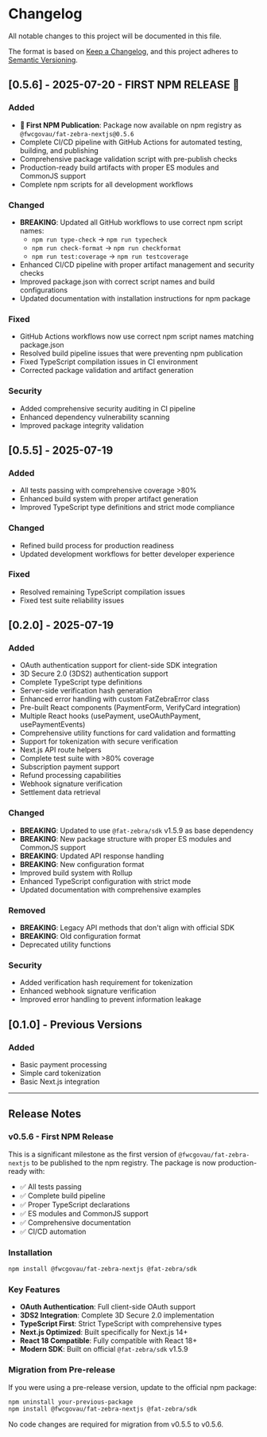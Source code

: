 # Changelog

All notable changes to this project will be documented in this file.

The format is based on [Keep a Changelog](https://keepachangelog.com/en/1.0.0/),
and this project adheres to [Semantic Versioning](https://semver.org/spec/v2.0.0.html).

## [0.5.6] - 2025-07-20 - **FIRST NPM RELEASE** 🎉

### Added
- **🚀 First NPM Publication**: Package now available on npm registry as `@fwcgovau/fat-zebra-nextjs@0.5.6`
- Complete CI/CD pipeline with GitHub Actions for automated testing, building, and publishing
- Comprehensive package validation script with pre-publish checks
- Production-ready build artifacts with proper ES modules and CommonJS support
- Complete npm scripts for all development workflows

### Changed
- **BREAKING**: Updated all GitHub workflows to use correct npm script names:
  - `npm run type-check` → `npm run typecheck`
  - `npm run check-format` → `npm run checkformat` 
  - `npm run test:coverage` → `npm run testcoverage`
- Enhanced CI/CD pipeline with proper artifact management and security checks
- Improved package.json with correct script names and build configurations
- Updated documentation with installation instructions for npm package

### Fixed
- GitHub Actions workflows now use correct npm script names matching package.json
- Resolved build pipeline issues that were preventing npm publication
- Fixed TypeScript compilation issues in CI environment
- Corrected package validation and artifact generation

### Security
- Added comprehensive security auditing in CI pipeline
- Enhanced dependency vulnerability scanning
- Improved package integrity validation

## [0.5.5] - 2025-07-19

### Added
- All tests passing with comprehensive coverage >80%
- Enhanced build system with proper artifact generation
- Improved TypeScript type definitions and strict mode compliance

### Changed
- Refined build process for production readiness
- Updated development workflows for better developer experience

### Fixed
- Resolved remaining TypeScript compilation issues
- Fixed test suite reliability issues

## [0.2.0] - 2025-07-19

### Added
- OAuth authentication support for client-side SDK integration
- 3D Secure 2.0 (3DS2) authentication support
- Complete TypeScript type definitions
- Server-side verification hash generation
- Enhanced error handling with custom FatZebraError class
- Pre-built React components (PaymentForm, VerifyCard integration)
- Multiple React hooks (usePayment, useOAuthPayment, usePaymentEvents)
- Comprehensive utility functions for card validation and formatting
- Support for tokenization with secure verification
- Next.js API route helpers
- Complete test suite with >80% coverage
- Subscription payment support
- Refund processing capabilities
- Webhook signature verification
- Settlement data retrieval

### Changed
- **BREAKING**: Updated to use `@fat-zebra/sdk` v1.5.9 as base dependency
- **BREAKING**: New package structure with proper ES modules and CommonJS support
- **BREAKING**: Updated API response handling
- **BREAKING**: New configuration format
- Improved build system with Rollup
- Enhanced TypeScript configuration with strict mode
- Updated documentation with comprehensive examples

### Removed
- **BREAKING**: Legacy API methods that don't align with official SDK
- **BREAKING**: Old configuration format
- Deprecated utility functions

### Security
- Added verification hash requirement for tokenization
- Enhanced webhook signature verification
- Improved error handling to prevent information leakage

## [0.1.0] - Previous Versions

### Added
- Basic payment processing
- Simple card tokenization
- Basic Next.js integration

---

## Release Notes

### v0.5.6 - First NPM Release

This is a significant milestone as the first version of `@fwcgovau/fat-zebra-nextjs` to be published to the npm registry. The package is now production-ready with:

- ✅ All tests passing
- ✅ Complete build pipeline
- ✅ Proper TypeScript declarations
- ✅ ES modules and CommonJS support
- ✅ Comprehensive documentation
- ✅ CI/CD automation

### Installation

```bash
npm install @fwcgovau/fat-zebra-nextjs @fat-zebra/sdk
```

### Key Features

- **OAuth Authentication**: Full client-side OAuth support
- **3DS2 Integration**: Complete 3D Secure 2.0 implementation
- **TypeScript First**: Strict TypeScript with comprehensive types
- **Next.js Optimized**: Built specifically for Next.js 14+
- **React 18 Compatible**: Fully compatible with React 18+
- **Modern SDK**: Built on official `@fat-zebra/sdk` v1.5.9

### Migration from Pre-release

If you were using a pre-release version, update to the official npm package:

```bash
npm uninstall your-previous-package
npm install @fwcgovau/fat-zebra-nextjs @fat-zebra/sdk
```

No code changes are required for migration from v0.5.5 to v0.5.6.